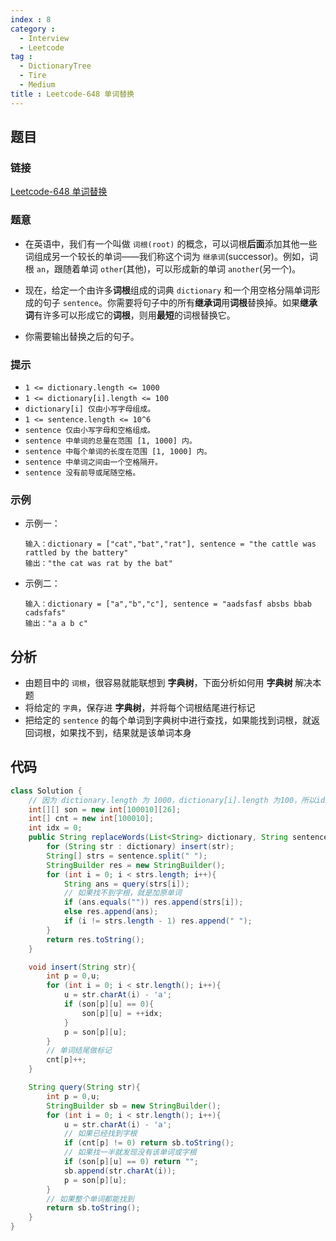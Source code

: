 ```yaml
---
index : 8
category :
  - Interview
  - Leetcode
tag : 
  - DictionaryTree
  - Tire
  - Medium
title : Leetcode-648 单词替换
---
```


## 题目

### 链接

[Leetcode-648 单词替换](https://leetcode.cn/problems/replace-words/)

### 题意

- 在英语中，我们有一个叫做 `词根(root)` 的概念，可以词根**后面**添加其他一些词组成另一个较长的单词——我们称这个词为 `继承词`(successor)。例如，词根 `an`，跟随着单词 `other`(其他)，可以形成新的单词 `another`(另一个)。

- 现在，给定一个由许多**词根**组成的词典 `dictionary` 和一个用空格分隔单词形成的句子 `sentence`。你需要将句子中的所有**继承词**用**词根**替换掉。如果**继承词**有许多可以形成它的**词根**，则用**最短**的词根替换它。

- 你需要输出替换之后的句子。

### 提示

- `1 <= dictionary.length <= 1000`
- `1 <= dictionary[i].length <= 100`
- `dictionary[i] 仅由小写字母组成。`
- `1 <= sentence.length <= 10^6`
- `sentence 仅由小写字母和空格组成。`
- `sentence 中单词的总量在范围 [1, 1000] 内。`
- `sentence 中每个单词的长度在范围 [1, 1000] 内。`
- `sentence 中单词之间由一个空格隔开。`
- `sentence 没有前导或尾随空格。`

### 示例

- 示例一：

  ```
  输入：dictionary = ["cat","bat","rat"], sentence = "the cattle was rattled by the battery"
  输出："the cat was rat by the bat"
  ```

- 示例二：

  ```
  输入：dictionary = ["a","b","c"], sentence = "aadsfasf absbs bbab cadsfafs"
  输出："a a b c"
  ```

## 分析

- 由题目中的 `词根`，很容易就能联想到 **字典树**，下面分析如何用 **字典树** 解决本题
- 将给定的 `字典`，保存进 **字典树**，并将每个词根结尾进行标记
- 把给定的 `sentence` 的每个单词到字典树中进行查找，如果能找到词根，就返回词根，如果找不到，结果就是该单词本身

## 代码

```java
class Solution {
    // 因为 dictionary.length 为 1000，dictionary[i].length 为100，所以idx最大可能到100000
    int[][] son = new int[100010][26];
    int[] cnt = new int[100010];
    int idx = 0;
    public String replaceWords(List<String> dictionary, String sentence) {
        for (String str : dictionary) insert(str);
        String[] strs = sentence.split(" ");
        StringBuilder res = new StringBuilder();
        for (int i = 0; i < strs.length; i++){
            String ans = query(strs[i]);
            // 如果找不到字根，就是加原单词
            if (ans.equals("")) res.append(strs[i]);
            else res.append(ans);
            if (i != strs.length - 1) res.append(" ");
        }
        return res.toString();
    }

    void insert(String str){
        int p = 0,u;
        for (int i = 0; i < str.length(); i++){
            u = str.charAt(i) - 'a';
            if (son[p][u] == 0){
                son[p][u] = ++idx;
            }
            p = son[p][u];
        }
        // 单词结尾做标记
        cnt[p]++;
    }

    String query(String str){
        int p = 0,u;
        StringBuilder sb = new StringBuilder();
        for (int i = 0; i < str.length(); i++){
            u = str.charAt(i) - 'a';
            // 如果已经找到字根
            if (cnt[p] != 0) return sb.toString();
            // 如果找一半就发现没有该单词或字根
            if (son[p][u] == 0) return "";
            sb.append(str.charAt(i));
            p = son[p][u];
        }
        // 如果整个单词都能找到
        return sb.toString();
    }
}
```

